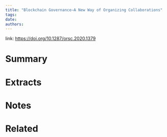 ```yaml
---
title: "Blockchain Governance—A New Way of Organizing Collaborations"
tags: 
date:
authors:
---
```


link: https://doi.org/10.1287/orsc.2020.1379

# Summary

# Extracts

# Notes

# Related
